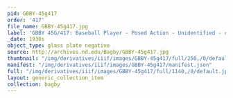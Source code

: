 ```yaml
---
pid: GBBY-45g417
order: '417'
file_name: GBBY-45g417.jpg
label: 'GBBY 45G/417: Baseball Player - Posed Action - Unidentified - c1930s'
_date: 1930s
object_type: glass plate negative
source: http://archives.nd.edu/Bagby/GBBY-45g417.jpg
thumbnail: "/img/derivatives/iiif/images/GBBY-45g417/full/250,/0/default.jpg"
manifest: "/img/derivatives/iiif/images/GBBY-45g417/manifest.json"
full: "/img/derivatives/iiif/images/GBBY-45g417/full/1140,/0/default.jpg"
layout: generic_collection_item
collection: bagby
---
```

